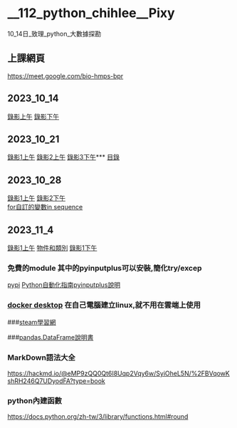 # __112_python_chihlee__Pixy
10_14日_致理_python_大數據探勘
## 上課網頁
https://meet.google.com/bio-hmps-bpr

## 2023_10_14
[錄影上午](https://www.youtube.com/watch?v=YWTf5MMuTlY)
[錄影下午](https://www.youtube.com/watch?v=ywgZoFSFy6o)

## 2023_10_21
[錄影1上午](https://www.youtube.com/watch?v=mTQnQarFk0c)
[錄影2上午](https://www.youtube.com/watch?v=_D8jTDrcVkk)
[錄影3下午](https://www.youtube.com/watch?v=xilBp4OW_S4)***
[目錄](https://github.com/roberthsu2003/python/tree/master/%E6%A2%9D%E4%BB%B6%E5%88%86%E6%9E%90)

## 2023_10_28
[錄影1上午](https://www.youtube.com/watch?v=OmaI3Lk14xs)
[錄影2下午](https://www.youtube.com/watch?v=bPO4ogiVKmE)  
[for自訂的變數in sequence](https://docs.python.org/zh-tw/3/library/stdtypes.html#range)

## 2023_11_4
[錄影1上午](https://www.youtube.com/watch?v=FNED5Xou-HU)
[物件和類別](https://github.com/roberthsu2003/python/tree/master/%E7%89%A9%E4%BB%B6%E5%92%8C%E9%A1%9E%E5%88%A5)
[錄影1下午](https://www.youtube.com/watch?v=6bIXI2lhDu0)

### 免費的module  其中的pyinputplus可以安裝,簡化try/excep
[pypi](https://pypi.org/)
[Python自動化指南pyinputplus說明](https://cloud.tencent.com/developer/article/2257365)

### [docker desktop](https://www.docker.com/products/docker-desktop/) 在自己電腦建立linux,就不用在雲端上使用

###[steam學習網](https://steam.oxxostudio.tw/category/python/basic/loop.html)

###[pandas.DataFrame說明書](https://pandas.pydata.org/docs/reference/api/pandas.DataFrame.html)

### MarkDown語法大全
https://hackmd.io/@eMP9zQQ0Qt6I8Uqp2Vqy6w/SyiOheL5N/%2FBVqowKshRH246Q7UDyodFA?type=book

### python內建函數
https://docs.python.org/zh-tw/3/library/functions.html#round